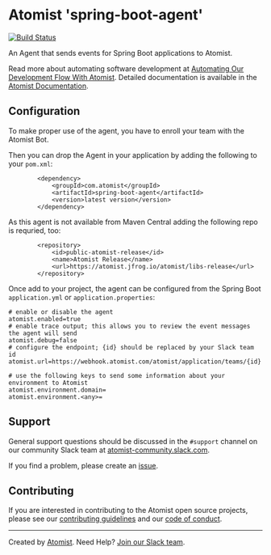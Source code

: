 # Atomist 'spring-boot-agent'

[![Build Status](https://travis-ci.org/atomist/spring-boot-agent.svg?branch=master)](https://travis-ci.org/atomist/spring-boot-agent)

An Agent that sends events for Spring Boot applications to Atomist.

Read more about automating software development
at [Automating Our Development Flow With Atomist][blog].  Detailed
documentation is available in the [Atomist Documentation][docs].

[blog]: https://medium.com/the-composition/automating-our-development-flow-with-atomist-6b0ec73348b6#.hwa55uv8o
[docs]: http://docs.atomist.com/

## Configuration

To make proper use of the agent, you have to enroll your team with the Atomist Bot.

Then you can drop the Agent in your application by adding the following to your `pom.xml`:

```
		<dependency>
			<groupId>com.atomist</groupId>
			<artifactId>spring-boot-agent</artifactId>
			<version>latest version</version>
		</dependency>
```

As this agent is not available from Maven Central adding the following repo is requried, too:

```
		<repository>
			<id>public-atomist-release</id>
			<name>Atomist Release</name>
			<url>https://atomist.jfrog.io/atomist/libs-release</url>
		</repository>
```

Once add to your project, the agent can be configured from the Spring Boot `application.yml` or 
`application.properties`:

```
# enable or disable the agent
atomist.enabled=true
# enable trace output; this allows you to review the event messages the agent will send
atomist.debug=false
# configure the endpoint; {id} should be replaced by your Slack team id
atomist.url=https://webhook.atomist.com/atomist/application/teams/{id}

# use the following keys to send some information about your environment to Atomist
atomist.environment.domain=
atomist.environment.<any>= 
```


## Support

General support questions should be discussed in the `#support`
channel on our community Slack team
at [atomist-community.slack.com][slack].

If you find a problem, please create an [issue][].

[issue]: https://github.com/atomist/github-rugs/issues

## Contributing

If you are interested in contributing to the Atomist open source
projects, please see our [contributing guidelines][contrib] and
our [code of conduct][code].

[contrib]: https://github.com/atomist/welcome/blob/master/CONTRIBUTING.md
[code]: https://github.com/atomist/welcome/blob/master/CODE_OF_CONDUCT.md


---
Created by [Atomist][atomist].
Need Help?  [Join our Slack team][slack].

[atomist]: https://www.atomist.com/
[slack]: https://join.atomist.com/
